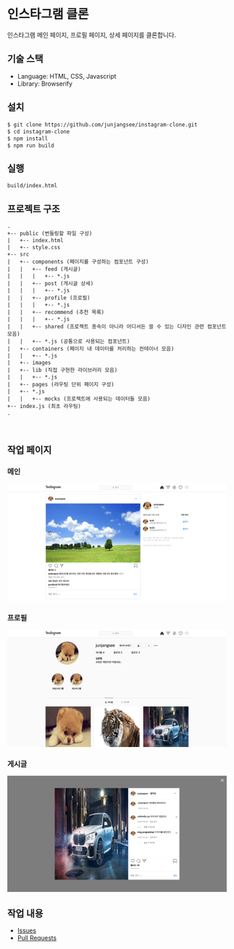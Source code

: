 # 인스타그램 클론

인스타그램 메인 페이지, 프로필 페이지, 상세 페이지를 클론합니다.

## 기술 스택

- Language: HTML, CSS, Javascript
- Library: Browserify

## 설치

```text
$ git clone https://github.com/junjangsee/instagram-clone.git
$ cd instagram-clone
$ npm install
$ npm run build
```

## 실행

```text
build/index.html
```

## 프로젝트 구조

```text
.
+-- public (번들링할 파일 구성)
|   +-- index.html
|   +-- style.css
+-- src
|   +-- components (페이지를 구성하는 컴포넌트 구성)
|   |   +-- feed (게시글)
|   |   |   +-- *.js
|   |   +-- post (게시글 상세)
|   |   |   +-- *.js
|   |   +-- profile (프로필)
|   |   |   +-- *.js
|   |   +-- recommend (추천 목록)
|   |   |   +-- *.js
|   |   +-- shared (프로젝트 종속이 아니라 어디서든 쓸 수 있는 디자인 관련 컴포넌트 모음)
|   |   +-- *.js (공통으로 사용되는 컴포넌트)
|   +-- containers (페이지 내 데이터를 처리하는 컨테이너 모음)
|   |   +-- *.js
|   +-- images
|   +-- lib (직접 구현한 라이브러리 모음)
|   |   +-- *.js
|   +-- pages (라우팅 단위 페이지 구성)
|   +-- *.js
|   |   +-- mocks (프로젝트에 사용되는 데이터들 모음)
+-- index.js (최초 라우팅)
.
```

<br/>

## 작업 페이지

### 메인

![mainpage](./src/images/mainpage.png)

### 프로필

![profilepage](./src/images/profilepage.png)

### 게시글

![postpage](./src/images/postpage.png)


## 작업 내용

- [Issues](https://github.com/junjangsee/instagram-clone/issues?q=is%3Aissue+is%3Aclosed)
- [Pull Requests](https://github.com/junjangsee/instagram-clone/pulls?q=is%3Apr+is%3Aclosed)
